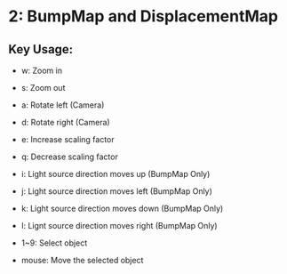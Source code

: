 # 2: BumpMap and DisplacementMap

## Key Usage:

- w: Zoom in
- s: Zoom out
- a: Rotate left (Camera)
- d: Rotate right (Camera)

- e: Increase scaling factor
- q: Decrease scaling factor

- i: Light source direction moves up (BumpMap Only)
- j: Light source direction moves left (BumpMap Only)
- k: Light source direction moves down (BumpMap Only)
- l: Lignt source direction moves right (BumpMap Only)

- 1~9: Select object

- mouse: Move the selected object